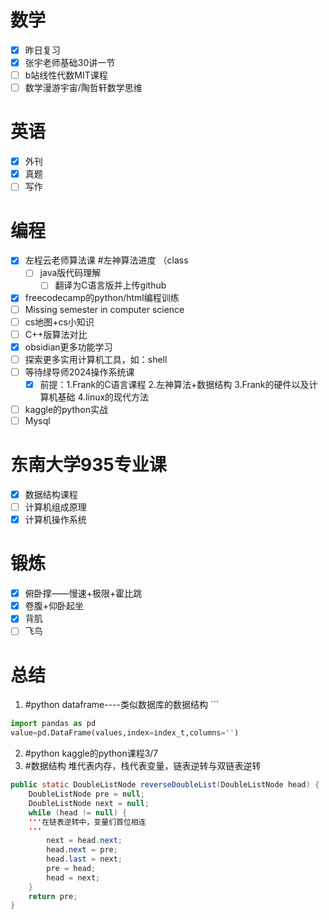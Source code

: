 # 数学
- [x] 昨日复习
- [x] 张宇老师基础30讲一节
- [ ] b站线性代数MIT课程
- [ ] 数学漫游宇宙/陶哲轩数学思维

# 英语
- [x] 外刊
- [x] 真题
- [ ] 写作

# 编程
- [x] 左程云老师算法课 #左神算法进度  （class
	- [ ] java版代码理解
		- [ ] 翻译为C语言版并上传github
- [x] freecodecamp的python/html编程训练
- [ ] Missing semester in computer science
- [ ] cs地图+cs小知识
- [ ] C++版算法对比
- [x] obsidian更多功能学习
- [ ] 探索更多实用计算机工具，如：shell
- [ ] 等待绿导师2024操作系统课
	- [x] 前提：1.Frank的C语言课程   2.左神算法+数据结构   3.Frank的硬件以及计算机基础  4.linux的现代方法

- [ ] kaggle的python实战
- [ ] Mysql

# 东南大学935专业课
- [x] 数据结构课程
- [ ] 计算机组成原理
- [x] 计算机操作系统

# 锻炼
- [x] 俯卧撑——慢速+极限+霍比跳
- [x] 卷腹+仰卧起坐
- [x] 背肌
- [ ] 飞鸟

# 总结 
1. #python dataframe----类似数据库的数据结构 ```
```python
import pandas as pd
value=pd.DataFrame(values,index=index_t,columns='')
```
2.  #python  kaggle的python课程3/7
3.  #数据结构  堆代表内存，栈代表变量，链表逆转与双链表逆转
```java
public static DoubleListNode reverseDoubleList(DoubleListNode head) {  
    DoubleListNode pre = null;  
    DoubleListNode next = null;  
    while (head != null) {  
    '''在链表逆转中，变量们首位相连
	'''
        next = head.next;  
        head.next = pre;  
        head.last = next;  
        pre = head;  
        head = next;  
    }  
    return pre;  
}
```
